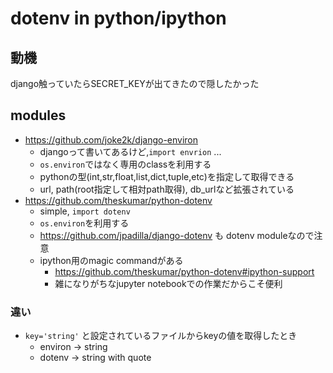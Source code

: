 # dotenv in python/ipython
## 動機
django触っていたらSECRET_KEYが出てきたので隠したかった

## modules
- https://github.com/joke2k/django-environ
    - djangoって書いてあるけど,`import envrion` ...
    - `os.environ`ではなく専用のclassを利用する
    - pythonの型(int,str,float,list,dict,tuple,etc)を指定して取得できる
    - url, path(root指定して相対path取得), db_urlなど拡張されている
- https://github.com/theskumar/python-dotenv
    - simple, `import dotenv`
    - `os.environ`を利用する
    - https://github.com/jpadilla/django-dotenv も dotenv moduleなので注意
    - ipython用のmagic commandがある
        - https://github.com/theskumar/python-dotenv#ipython-support
        - 雑になりがちなjupyter notebookでの作業だからこそ便利


### 違い
- `key='string'` と設定されているファイルからkeyの値を取得したとき
    - environ -> string
    - dotenv -> string with quote
